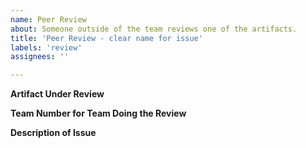 ```yaml
---
name: Peer Review
about: Someone outside of the team reviews one of the artifacts.
title: 'Peer Review - clear name for issue'
labels: 'review'
assignees: ''

---
```


**Artifact Under Review**

**Team Number for Team Doing the Review**

**Description of Issue**

